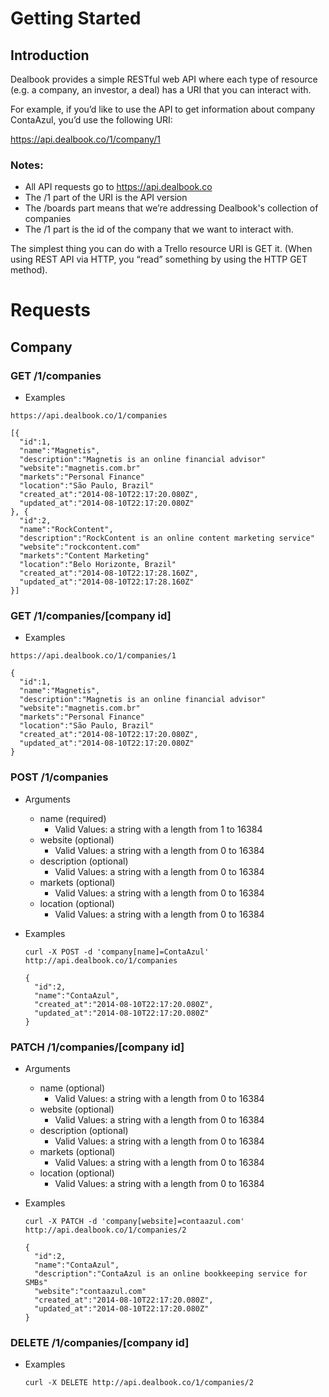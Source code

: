 # Getting Started

## Introduction

Dealbook provides a simple RESTful web API where each type of resource (e.g. a company, an investor, a deal) has a URI that you can interact with.

For example, if you’d like to use the API to get information about company ContaAzul, you’d use the following URI:

https://api.dealbook.co/1/company/1

### Notes:

* All API requests go to https://api.dealbook.co
* The /1 part of the URI is the API version
* The /boards part means that we’re addressing Dealbook's collection of companies
* The /1 part is the id of the company that we want to interact with.

The simplest thing you can do with a Trello resource URI is GET it. (When using REST API via HTTP, you “read” something by using the HTTP GET method).


# Requests

## Company

### GET /1/companies
  * Examples
 
  `https://api.dealbook.co/1/companies`
  ```
  [{
    "id":1,
    "name":"Magnetis",
    "description":"Magnetis is an online financial advisor"
    "website":"magnetis.com.br"
    "markets":"Personal Finance"
    "location":"São Paulo, Brazil"
    "created_at":"2014-08-10T22:17:20.080Z",
    "updated_at":"2014-08-10T22:17:20.080Z"
  }, {
    "id":2,
    "name":"RockContent",
    "description":"RockContent is an online content marketing service"
    "website":"rockcontent.com"
    "markets":"Content Marketing"
    "location":"Belo Horizonte, Brazil"
    "created_at":"2014-08-10T22:17:28.160Z",
    "updated_at":"2014-08-10T22:17:28.160Z"
  }]
  ```

### GET /1/companies/[company id]
  * Examples
 
  `https://api.dealbook.co/1/companies/1`
  ```
  {
    "id":1,
    "name":"Magnetis",
    "description":"Magnetis is an online financial advisor"
    "website":"magnetis.com.br"
    "markets":"Personal Finance"
    "location":"São Paulo, Brazil"
    "created_at":"2014-08-10T22:17:20.080Z",
    "updated_at":"2014-08-10T22:17:20.080Z"
  }
  ```

### POST /1/companies

* Arguments
  * name (required)
    * Valid Values: a string with a length from 1 to 16384
  * website (optional)
    * Valid Values: a string with a length from 0 to 16384
  * description (optional)
    * Valid Values: a string with a length from 0 to 16384
  * markets (optional)
    * Valid Values: a string with a length from 0 to 16384
  * location (optional)
    * Valid Values: a string with a length from 0 to 16384
* Examples

  `curl -X POST -d 'company[name]=ContaAzul' http://api.dealbook.co/1/companies`
  ```
  {
    "id":2,
    "name":"ContaAzul",
    "created_at":"2014-08-10T22:17:20.080Z",
    "updated_at":"2014-08-10T22:17:20.080Z"
  }
  ```

### PATCH /1/companies/[company id]
* Arguments
  * name (optional)
    * Valid Values: a string with a length from 0 to 16384
  * website (optional)
    * Valid Values: a string with a length from 0 to 16384
  * description (optional)
    * Valid Values: a string with a length from 0 to 16384
  * markets (optional)
    * Valid Values: a string with a length from 0 to 16384
  * location (optional)
    * Valid Values: a string with a length from 0 to 16384
* Examples

  `curl -X PATCH -d 'company[website]=contaazul.com' http://api.dealbook.co/1/companies/2`
  ```
  {
    "id":2,
    "name":"ContaAzul",
    "description":"ContaAzul is an online bookkeeping service for SMBs"
    "website":"contaazul.com"
    "created_at":"2014-08-10T22:17:20.080Z",
    "updated_at":"2014-08-10T22:17:20.080Z"
  }

### DELETE /1/companies/[company id]

* Examples

  `curl -X DELETE http://api.dealbook.co/1/companies/2`

